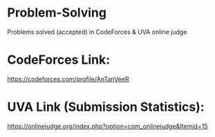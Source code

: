 # Problem-Solving
Problems solved (accepted) in CodeForces & UVA online judge


# CodeForces Link:
https://codeforces.com/profile/AnTanVeeR


# UVA Link (Submission Statistics):
https://onlinejudge.org/index.php?option=com_onlinejudge&Itemid=15

